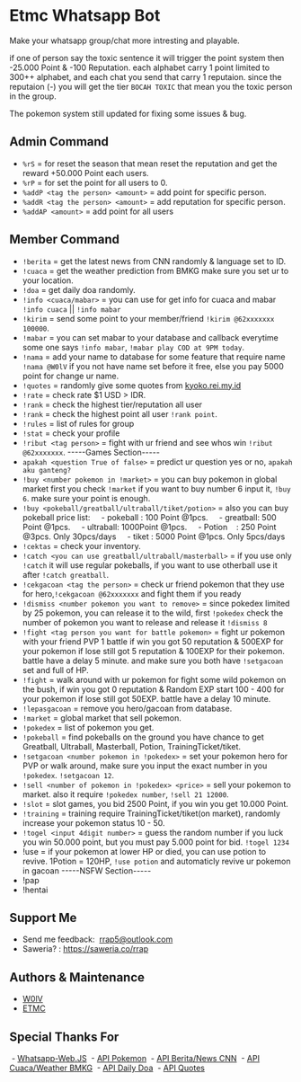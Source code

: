 
# Etmc Whatsapp Bot

Make your whatsapp group/chat more intresting and playable.

if one of person say the toxic sentence it will trigger the point system then -25.000 Point & -100 Reputation. each alphabet carry 1 point limited to 300++ alphabet, and each chat you send that carry 1 reputaion. since the reputaion (-) you will get the tier `BOCAH TOXIC` that mean you the toxic person in the group.

The pokemon system still updated for fixing some issues & bug.

## Admin Command
- `%rS` = for reset the season that mean reset the reputation and get the reward +50.000 Point each users.
- `%rP` = for set the point for all users to 0.
- `%addP <tag the person> <amount>` = add point for specific person.
- `%addR <tag the person> <amount>` = add reputation for specific person.
- `%addAP <amount>` = add point for all users

## Member Command

- `!berita` = get the latest news from CNN randomly & language set to ID.
- `!cuaca` = get the weather prediction from BMKG make sure you set ur to your location.
- `!doa` = get daily doa randomly.  
- `!info <cuaca/mabar>` = you can use for get info for cuaca and mabar `!info cuaca` || `!info mabar`
- `!kirim` <Tag person> <amount> = send some point to your member/friend `!kirim @62xxxxxxx 100000`.
- `!mabar` <message> = you can set mabar to your database and callback everytime some one says `!info mabar`, `!mabar play COD at 9PM today`.
- `!nama` <change name or input new name> = add your name to database for some feature that require name `!nama @W0lV` if you not have name set before it free, else you pay 5000 point for change ur name.
- `!quotes` = randomly give some quotes from [kyoko.rei.my.id](https://kyoko.rei.my.id/api/quotes.php)
- `!rate` = check rate $1 USD > IDR.
- `!rank` = check the highest tier/reputation all user
- `!rank` <point> = check the highest point all user `!rank point`.
- `!rules` = list of rules for group
- `!stat` = check your profile
- `!ribut <tag person>` = fight with ur friend and see whos win `!ribut @62xxxxxxx`.
-----Games Section-----
- `apakah <question True of false>` = predict ur question yes or no, `apakah aku ganteng?`
- `!buy <number pokemon in !market>` = you can buy pokemon in global market first you check `!market` if you want to buy number 6 input it, `!buy 6`. make sure your point is enough.
- `!buy <pokeball/greatball/ultraball/tiket/potion>` = also you can buy pokeball price list:
    - pokeball : 100 Point @1pcs.
    - greatball: 500 Point @1pcs.
    - ultraball: 1000Point @1pcs.
    - Potion    : 250 Point @3pcs. Only 30pcs/days
    - tiket : 5000 Point @1pcs. Only 5pcs/days
- `!cektas` = check your inventory.
- `!catch <you can use greatball/ultraball/masterball>` = if you use only `!catch` it will use regular pokeballs, if you want to use otherball use it after `!catch greatball`.
- `!cekgacoan <tag the person>` = check ur friend pokemon that they use for hero,`!cekgacoan @62xxxxxxx` and fight them if you ready
- `!dismiss <number pokemon you want to remove>` = since pokedex limited by 25 pokemon, you can release it to the wild, first `!pokedex` check the number of pokemon you want to release and release it `!dismiss 8`
- `!fight <tag person you want for battle pokemon>` = fight ur pokemon with your friend PVP 1 battle if win you got 50 reputation & 500EXP for your pokemon if lose still got 5 reputation & 100EXP for their pokemon. battle have a delay 5 minute. and make sure you both have `!setgacoan` set and full of HP.
- `!fight` = walk around with ur pokemon for fight some wild pokemon on the bush, if win you got 0 reputation & Random EXP start 100 - 400 for your pokemon if lose still got 50EXP. battle have a delay 10 minute.
- `!lepasgacoan` = remove you hero/gacoan from database.
- `!market` = global market that sell pokemon.
- `!pokedex` = list of pokemon you get.
- `!pokeball` = find pokeballs on the ground you have chance to get Greatball, Ultraball, Masterball, Potion, TrainingTicket/tiket.
- `!setgacoan <number pokemon in !pokedex>` = set your pokemon hero for PVP or walk around, make sure you input the exact number in you `!pokedex`. `!setgacoan 12`.
- `!sell <number of pokemon in !pokedex> <price>` = sell your pokemon to market. also it require `!pokedex number`, `!sell 21 12000`.
- `!slot` = slot games, you bid 2500 Point, if you win you get 10.000 Point.
- `!training` = training require TrainingTicket/tiket(on market), randomly increase your pokemon status 10 - 50.
- `!togel <input 4digit number>` = guess the random number if you luck you win 50.000 point, but you must pay 5.000 point for bid. `!togel 1234`
- !use <potion for revive the pokemon> = if your pokemon at lower HP or died, you can use potion to revive. 1Potion = 120HP, `!use potion` and automaticly revive ur pokemon in gacoan
-----NSFW Section-----
- !pap
- !hentai
## Support Me

- Send me feedback:  rrap5@outlook.com
- Saweria? : https://saweria.co/rrap


## Authors & Maintenance

- [W0lV](https://www.github.com/mbieeh5)
- [ETMC](https://saweria.co/rrap)

## Special Thanks For 

 - [Whatsapp-Web.JS](https://github.com/pedroslopez/whatsapp-web.js)
 - [API Pokemon](https://pokeapi.co)
 - [API Berita/News CNN](https://api-berita-indonesia.vercel.app/cnn/terbaru/)
 - [API Cuaca/Weather BMKG](https://ibnux.github.io/BMKG-importer/cuaca/5002227.json)
 - [API Daily Doa](https://doa-doa-api-ahmadramadhan.fly.dev/api)
 - [API Quotes](https://kyoko.rei.my.id/api/quotes.php)



